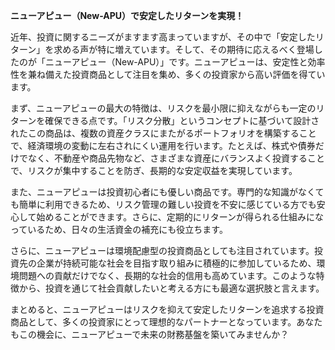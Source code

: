 **ニューアピュー（New-APU）で安定したリターンを実現！**

近年、投資に関するニーズがますます高まっていますが、その中で「安定したリターン」を求める声が特に増えています。そして、その期待に応えるべく登場したのが「ニューアピュー（New-APU）」です。ニューアピューは、安定性と効率性を兼ね備えた投資商品として注目を集め、多くの投資家から高い評価を得ています。

まず、ニューアピューの最大の特徴は、リスクを最小限に抑えながらも一定のリターンを確保できる点です。「リスク分散」というコンセプトに基づいて設計されたこの商品は、複数の資産クラスにまたがるポートフォリオを構築することで、経済環境の変動に左右されにくい運用を行います。たとえば、株式や債券だけでなく、不動産や商品先物など、さまざまな資産にバランスよく投資することで、リスクが集中することを防ぎ、長期的な安定収益を実現しています。

また、ニューアピューは投資初心者にも優しい商品です。専門的な知識がなくても簡単に利用できるため、リスク管理の難しい投資を不安に感じている方でも安心して始めることができます。さらに、定期的にリターンが得られる仕組みになっているため、日々の生活資金の補充にも役立ちます。

さらに、ニューアピューは環境配慮型の投資商品としても注目されています。投資先の企業が持続可能な社会を目指す取り組みに積極的に参加しているため、環境問題への貢献だけでなく、長期的な社会的信用も高めています。このような特徴から、投資を通じて社会貢献したいと考える方にも最適な選択肢と言えます。

まとめると、ニューアピューはリスクを抑えて安定したリターンを追求する投資商品として、多くの投資家にとって理想的なパートナーとなっています。あなたもこの機会に、ニューアピューで未来の財務基盤を築いてみませんか？